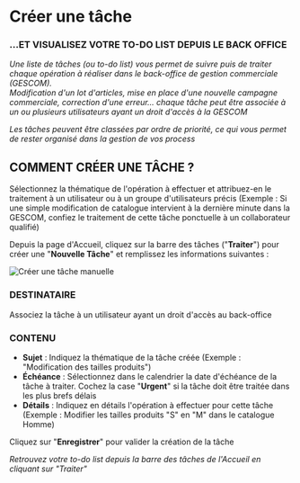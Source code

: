 # Créer une tâche
### **...ET VISUALISEZ VOTRE TO-DO LIST DEPUIS LE BACK OFFICE**

_Une liste de tâches (ou to-do list) vous permet de suivre puis de traiter chaque opération à réaliser dans le back-office de gestion commerciale (GESCOM).  
Modification d'un lot d'articles, mise en place d'une nouvelle campagne commerciale, correction d'une erreur... chaque tâche peut être associée à un ou plusieurs utilisateurs ayant un droit d'accès à la GESCOM_

_Les tâches peuvent être classées par ordre de priorité, ce qui vous permet de rester organisé dans la gestion de vos process_

## COMMENT CRÉER UNE TÂCHE ?

Sélectionnez la thématique de l'opération à effectuer et attribuez-en le traitement à un utilisateur ou à un groupe d'utilisateurs précis (Exemple : Si une simple modification de catalogue intervient à la dernière minute dans la GESCOM, confiez le traitement de cette tâche ponctuelle à un collaborateur qualifié)

Depuis la page d'Accueil, cliquez sur la barre des tâches ("**Traiter**") pour créer une "**Nouvelle Tâche**" et remplissez les informations suivantes :

![Créer une tâche manuelle](https://datasimplemente.blob.core.windows.net/aide/creertaches-min.gif)

### **DESTINATAIRE**

Associez la tâche à un utilisateur ayant un droit d'accès au back-office

### **CONTENU**

* **Sujet** : Indiquez la thématique de la tâche créée (Exemple : "Modification des tailles produits")
* **Échéance** : Sélectionnez dans le calendrier la date d'échéance de la tâche à traiter. Cochez la case "**Urgent**" si la tâche doit être traitée dans les plus brefs délais
* **Détails** : Indiquez en détails l'opération à effectuer pour cette tâche (Exemple : Modifier les tailles produits "S" en "M" dans le catalogue Homme)

Cliquez sur "**Enregistrer**" pour valider la création de la tâche

_Retrouvez votre to-do list depuis la barre des tâches de l'Accueil en cliquant sur "Traiter"_


